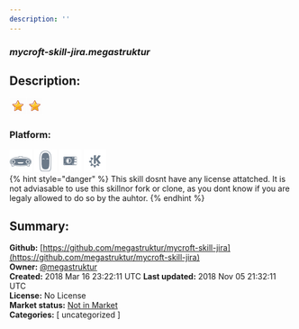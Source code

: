 ```yaml
---
description: ''
---
```


### _mycroft-skill-jira.megastruktur_  
## Description:  
  
  
![](../.gitbook/assets/star.png)![](../.gitbook/assets/star.png)  
  
### Platform:  
 ![Mark I](../.gitbook/assets/mark-1-icon.png)  ![Mark II](../.gitbook/assets/mark-2-icon.png)  ![Picroft](../.gitbook/assets/picroft-icon.png)  ![plasmoid](../.gitbook/assets/kde.png)   
{% hint style="danger" %}
This skill dosnt have any license attatched. It is not adviasable to use this skillnor fork or clone, as you dont know if you are legaly allowed to do so by the auhtor.
{% endhint %}
  
## Summary:  
**Github:** [https://github.com/megastruktur/mycroft-skill-jira](https://github.com/megastruktur/mycroft-skill-jira)  
**Owner:** [@megastruktur](https://github.com/megastruktur)  
**Created:** 2018 Mar 16 23:22:11 UTC  **Last updated:** 2018 Nov 05 21:32:11 UTC  
**License:** No License  
**Market status:** [Not in Market](https://market.mycroft.ai/skill/)  
**Categories:** [ uncategorized ]   
